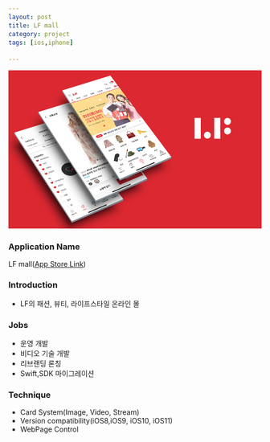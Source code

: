 ```yaml
---
layout: post
title: LF mall
category: project
tags: [ios,iphone]

---
```

![LF mall](/images/project/lfmall_01.png)

### Application Name

LF mall([App Store Link](https://itunes.apple.com/kr/app/id705758824?mt=8))


### Introduction

* LF의 패션, 뷰티, 라이프스타일 온라인 몰



### Jobs

* 운영 개발
* 비디오 기술 개발
* 리브랜딩 론칭
* Swift,SDK 마이그레이션


### Technique

* Card System(Image, Video, Stream)
* Version compatibility(iOS8,iOS9, iOS10, iOS11)
* WebPage Control
